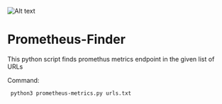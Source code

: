 ![Alt text](URL_or_relative_path_to_image)

# Prometheus-Finder
This python script finds promethus metrics endpoint in the given list of URLs

Command: 
```
 python3 prometheus-metrics.py urls.txt
